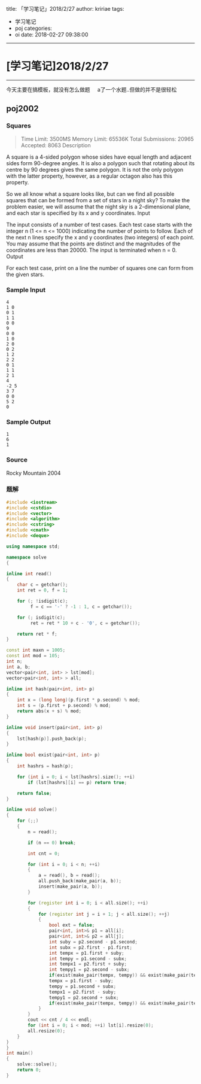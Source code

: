 title: 「学习笔记」2018/2/27
author: kririae
tags:
  - 学习笔记
  - poj
categories:
  - oi
date: 2018-02-27 09:38:00
---
# [学习笔记]2018/2/27

<!--more-->

---

今天主要在搞模板，就没有怎么做题    
a了一个水题..但做的并不是很轻松   

## poj2002
### Squares
> Time Limit: 3500MS		Memory Limit: 65536K
Total Submissions: 20965		Accepted: 8063
Description

A square is a 4-sided polygon whose sides have equal length and adjacent sides form 90-degree angles. It is also a polygon such that rotating about its centre by 90 degrees gives the same polygon. It is not the only polygon with the latter property, however, as a regular octagon also has this property. 

So we all know what a square looks like, but can we find all possible squares that can be formed from a set of stars in a night sky? To make the problem easier, we will assume that the night sky is a 2-dimensional plane, and each star is specified by its x and y coordinates. 
Input

The input consists of a number of test cases. Each test case starts with the integer n (1 <= n <= 1000) indicating the number of points to follow. Each of the next n lines specify the x and y coordinates (two integers) of each point. You may assume that the points are distinct and the magnitudes of the coordinates are less than 20000. The input is terminated when n = 0.
Output

For each test case, print on a line the number of squares one can form from the given stars.
### Sample Input
`4`   
`1 0`      
`0 1`      
`1 1`      
`0 0`      
`9`      
`0 0`      
`1 0`      
`2 0`      
`0 2`      
`1 2`      
`2 2`      
`0 1`      
`1 1`      
`2 1`      
`4`      
`-2 5`      
`3 7`      
`0 0`      
`5 2`      
`0`   
### Sample Output
`1`   
`6`   
`1`   
### Source
Rocky Mountain 2004

### 题解
```cpp
#include <iostream>
#include <cstdio>
#include <vector>
#include <algorithm>
#include <cstring>
#include <cmath>
#include <deque>

using namespace std;

namespace solve
{

inline int read()
{
    char c = getchar();
    int ret = 0, f = 1;

    for (; !isdigit(c);
         f = c == '-' ? -1 : 1, c = getchar());

    for (; isdigit(c);
         ret = ret * 10 + c - '0', c = getchar());

    return ret * f;
}

const int maxn = 1005;
const int mod = 105;
int n;
int a, b;
vector<pair<int, int> > lst[mod];
vector<pair<int, int> > all;

inline int hash(pair<int, int> p)
{
    int x = (long long)(p.first * p.second) % mod;
    int s = (p.first + p.second) % mod;
    return abs(x + s) % mod;
}

inline void insert(pair<int, int> p)
{
    lst[hash(p)].push_back(p);
}

inline bool exist(pair<int, int> p)
{
    int hashrs = hash(p);

    for (int i = 0; i < lst[hashrs].size(); ++i)
        if (lst[hashrs][i] == p) return true;

    return false;
}

inline void solve()
{
    for (;;)
    {
        n = read();

        if (n == 0) break;

        int cnt = 0;

        for (int i = 0; i < n; ++i)
        {
            a = read(), b = read();
            all.push_back(make_pair(a, b));
            insert(make_pair(a, b));
        }

        for (register int i = 0; i < all.size(); ++i)
        {
            for (register int j = i + 1; j < all.size(); ++j)
            {
                bool ext = false;
                pair<int, int>& p1 = all[i];
                pair<int, int>& p2 = all[j];
                int suby = p2.second - p1.second;
                int subx = p2.first - p1.first;
                int tempx = p1.first + suby;
                int tempy = p1.second - subx;
                int tempx1 = p2.first + suby;
                int tempy1 = p2.second - subx;
                if(exist(make_pair(tempx, tempy)) && exist(make_pair(tempx1, tempy1))) ++cnt;
                tempx = p1.first - suby;
                tempy = p1.second + subx;
                tempx1 = p2.first - suby;
                tempy1 = p2.second + subx;
                if(exist(make_pair(tempx, tempy)) && exist(make_pair(tempx1, tempy1))) ++cnt;
            }
        }
        cout << cnt / 4 << endl;
        for (int i = 0; i < mod; ++i) lst[i].resize(0);
        all.resize(0);
    }
}
}
int main()
{
    solve::solve();
    return 0;
}
```